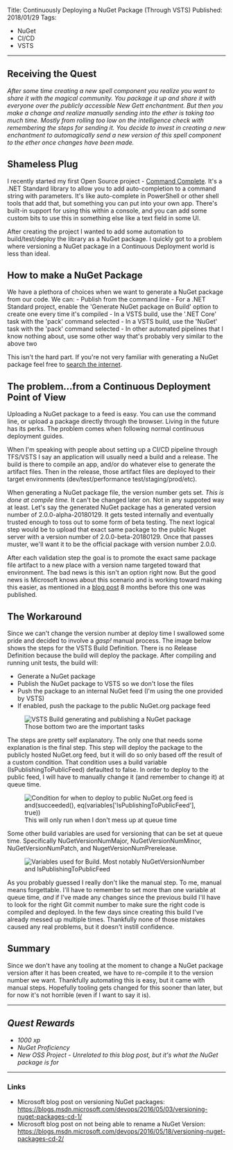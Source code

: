 Title: Continuously Deploying a NuGet Package (Through VSTS)
Published: 2018/01/29
Tags: 
- NuGet
- CI/CD
- VSTS
---

## Receiving the Quest
*After some time creating a new spell component you realize you want to share it with the magical community. You package it up and share it with everyone over the publicly accessible New Gett enchantment. But then you make a change and realize manually sending into the ether is taking too much time. Mostly from rolling too low on the intelligence check with remembering the steps for sending it. You decide to invest in creating a new enchantment to automagically send a new version of this spell component to the ether once changes have been made.*

## Shameless Plug

I recently started my first Open Source project - [Command Complete](https://github.com/ProgrammerAl/CommandComplete). It's a .NET Standard library to allow you to add auto-completion to a command string with parameters. It's like auto-complete in PowerShell or other shell tools that add that, but something you can put into your own app. There's built-in support for using this within a console, and you can add some custom bits to use this in something else like a text field in some UI. 

After creating the project I wanted to add some automation to build/test/deploy the library as a NuGet package. I quickly got to a problem where versioning a NuGet package in a Continuous Deployment world is less than ideal.

## How to make a NuGet Package

We have a plethora of choices when we want to generate a NuGet package from our code. We can:
    - Publish from the command line
    - For a .NET Standard project, enable the 'Generate NuGet package on Build' option to create one every time it's compiled
    - In a VSTS build, use the '.NET Core' task with the 'pack' command selected
    - In a VSTS build, use the 'NuGet' task with the 'pack' command selected
    - In other automated pipelines that I know nothing about, use some other way that's probably very similar to the above two

This isn't the hard part. If you're not very familiar with generating a NuGet package feel free to [search the internet](https://www.bing.com/search?q=how+to+create+a+nuget+package). 

## The problem...from a Continuous Deployment Point of View

Uploading a NuGet package to a feed is easy. You can use the command line, or upload a package directly through the browser. Living in the future has its perks. The problem comes when following normal continuous deployment guides. 

When I'm speaking with people about setting up a CI/CD pipeline through TFS/VSTS I say an application will usually need a build and a release. The build is there to compile an app, and/or do whatever else to generate the artifact files. Then in the release, those artifact files are deployed to their target environments (dev/test/performance test/staging/prod/etc). 

When generating a NuGet package file, the version number gets set. *This is done at compile time.* It can't be changed later on. Not in any suppoted way at least. Let's say the generated NuGet package has a generated version number of 2.0.0-alpha-20180129. It gets tested internally and eventually trusted enough to toss out to some form of beta testing. The next logical step would be to upload that exact same package to the public Nuget server with a version number of 2.0.0-beta-20180129. Once that passes muster, we'll want it to be the official package with version number 2.0.0.

After each validation step the goal is to promote the exact same package file artifact to a new place with a version name targeted toward that environment. The bad news is this isn't an option right now. But the good news is Microsoft knows about this scenario and is working toward making this easier, as mentioned in a [blog post](https://blogs.msdn.microsoft.com/devops/2016/05/18/versioning-nuget-packages-cd-2/) 8 months before this one was published.

## The Workaround

Since we can't change the version number at deploy time I swallowed some pride and decided to involve a *gasp!* manual process. The image below shows the steps for the VSTS Build Definition. There is no Release Definition because the build will deploy the package. After compiling and running unit tests, the build will:
- Generate a NuGet package
- Publish the NuGet package to VSTS so we don't lose the files
- Push the package to an internal NuGet feed (I'm using the one provided by VSTS)
- If enabled, push the package to the public NuGet.org package feed

<figure>
  <img src="__StorageSiteUrl__Assets/Images/BlogPostImages/06/NuGetBuild.png" alt="VSTS Build generating and publishing a NuGet package" class="img-fluid">
  <figcaption>Those bottom two are the important tasks</figcaption>
</figure>

The steps are pretty self explanatory. The only one that needs some explanation is the final step. This step will deploy the package to the publicly hosted NuGet.org feed, but it will do so only based off the result of a custom condition. That condition uses a build variable (IsPublishingToPublicFeed) defaulted to false. In order to deploy to the public feed, I will have to manually change it (and remember to change it) at queue time.

<figure>
  <img src="__StorageSiteUrl__Assets/Images/BlogPostImages/06/PublishToPublicFeedCondition.png" alt="Condition for when to deploy to public NuGet.org feed is and(succeeded(), eq(variables['IsPublishingToPublicFeed'], true))" class="img-fluid">
  <figcaption>This will only run when I don't mess up at queue time</figcaption>
</figure>

Some other build variables are used for versioning that can be set at queue time. Specifically NuGetVersionNumMajor, NuGetVersionNumMinor, NuGetVersionNumPatch, and NugetVersionNumPrerelease. 

<figure>
  <img src="__StorageSiteUrl__Assets/Images/BlogPostImages/06/BuildVariables.png" alt="Variables used for Build. Most notably NuGetVersionNumber and IsPublishingToPublicFeed" class="img-fluid">
  <figcaption></figcaption>
</figure>

As you probably guessed I really don't like the manual step. To me, manual means forgettable. I'll have to remember to set more than one variable at queue time, *and* if I've made any changes since the previous build I'll have to look for the right Git commit number to make sure the right code is compiled and deployed. In the few days since creating this build I've already messed up multiple times. Thankfully none of those mistakes caused any real problems, but it doesn't instill confidence.

## Summary

Since we don't have any tooling at the moment to change a NuGet package version after it has been created, we have to re-compile it to the version number we want. Thankfully automating this is easy, but it came with manual steps. Hopefully tooling gets changed for this sooner than later, but for now it's not horrible (even if I want to say it is).

---
## *Quest Rewards*
- *1000 xp*
- *NuGet Proficiency*
- *New OSS Project - Unrelated to this blog post, but it's what the NuGet package is for*

---

### Links
* Microsoft blog post on versioning NuGet packages: https://blogs.msdn.microsoft.com/devops/2016/05/03/versioning-nuget-packages-cd-1/
* Microsoft blog post on not being able to rename a NuGet Version: https://blogs.msdn.microsoft.com/devops/2016/05/18/versioning-nuget-packages-cd-2/

